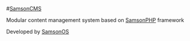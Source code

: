 #[SamsonCMS](http://samsoncms.com)

Modular content management system based on [SamsonPHP](http://samsonphp.com) framework

Developed by [SamsonOS](http://samsonos.com/)